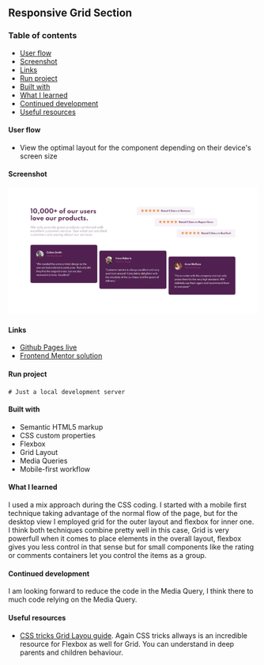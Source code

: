## Responsive Grid Section

### Table of contents
- [User flow](#user-flow)
- [Screenshot](#screenshot)
- [Links](#links)
- [Run project](#run-project)
- [Built with](#built-with)
- [What I learned](#what-i-learned)
- [Continued development](#continued-development)
- [Useful resources](#useful-resources)

#### User flow
- View the optimal layout for the component depending on their device's screen size

#### Screenshot
![Mobile preview](./designs/desktopView.PNG)

#### Links
- [Github Pages live](https://alexcumplido.github.io/frontend-mentor/grid-section/)
- [Frontend Mentor solution](https://www.frontendmentor.io/solutions/flexboxgrid-with-minimal-media-query-HyEJqhZmc)

#### Run project
```
# Just a local development server
```

#### Built with
- Semantic HTML5 markup
- CSS custom properties
- Flexbox
- Grid Layout
- Media Queries
- Mobile-first workflow

#### What I learned
I used a mix approach during the CSS coding. I started with a mobile first technique taking advantage of the normal flow of the page, but for the desktop view I employed grid for the outer layout and flexbox for inner one. I think both techniques combine pretty well in this case, Grid is very powerfull when it comes to place elements in the overall layout, flexbox gives you less control in that sense but for small components like the rating or comments containers let you control the items as a group.

#### Continued development
I am looking forward to reduce the code in the Media Query, I think there to much code relying on the Media Query.

#### Useful resources
- [CSS tricks Grid Layou guide](https://css-tricks.com/snippets/css/complete-guide-grid/). Again CSS tricks allways is an incredible resource for Flexbox as well for Grid. You can understand in deep parents and children behaviour.